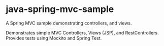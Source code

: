 # java-spring-mvc-sample
A Spring MVC sample demonstrating controllers, and views.

Demonstrates simple MVC Controllers, Views (JSP), and RestControllers.  Provides tests using Mockito and Spring Test.
